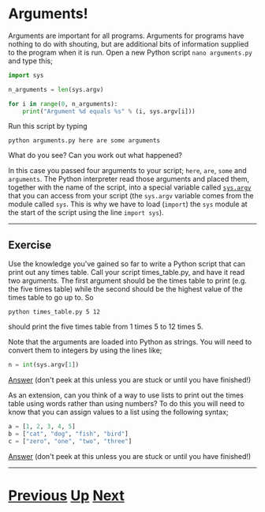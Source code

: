 # Arguments!

Arguments are important for all programs. Arguments for programs have nothing to do with shouting, but are additional bits of information supplied to the program when it is run. Open a new Python script `nano arguments.py` and type this;

```python
import sys

n_arguments = len(sys.argv)

for i in range(0, n_arguments):
    print("Argument %d equals %s" % (i, sys.argv[i]))
```

Run this script by typing

    python arguments.py here are some arguments

What do you see? Can you work out what happened?

In this case you passed four arguments to your script; `here`, `are`, `some` and `arguments`.
The Python interpreter read those arguments and placed them, together with the name of the script, into a special variable called [`sys.argv`](https://docs.python.org/library/sys.html#sys.argv) that you can access from your script (the `sys.argv` variable comes from the module called `sys`.
This is why we have to load (`import`) the `sys` module at the start of the script using the line `import sys`).

***

## Exercise

Use the knowledge you've gained so far to write a Python script that can print out any times table. Call your script times_table.py, and have it read two arguments. The first argument should be the times table to print (e.g. the five times table) while the second should be the highest value of the times table to go up to. So

    python times_table.py 5 12

should print the five times table from 1 times 5 to 12 times 5.

Note that the arguments are loaded into Python as strings. You will need to convert them to integers by using the lines like;

```python
n = int(sys.argv[1])
```

[Answer](arguments_answer1.md) (don't peek at this unless you are stuck or until you have finished!)

As an extension, can you think of a way to use lists to print out the times table using words rather than using numbers? To do this you will need to know that you can assign values to a list using the following syntax;

```python
a = [1, 2, 3, 4, 5]
b = ["cat", "dog", "fish", "bird"]
c = ["zero", "one", "two", "three"]
```

[Answer](arguments_answer2.md) (don't peek at this unless you are stuck or until you have finished!)

***

# [Previous](lists.md) [Up](README.md) [Next](conditions.md)
